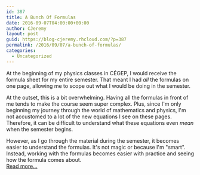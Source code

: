 ```yaml
---
id: 387
title: A Bunch Of Formulas
date: 2016-09-07T04:00:00+00:00
author: CJeremy
layout: post
guid: https://blog-cjeremy.rhcloud.com/?p=387
permalink: /2016/09/07/a-bunch-of-formulas/
categories:
  - Uncategorized
---
```

At the beginning of my physics classes in CÉGEP, I would receive the formula sheet for my entire semester. That meant I had _all_ the formulas on one page, allowing me to scope out what I would be doing in the semester.

At the outset, this is a bit overwhelming. Having all the formulas in front of me tends to make the course seem super complex. Plus, since I'm only beginning my journey through the world of mathematics and physics, I'm not accustomed to a lot of the new equations I see on these pages. Therefore, it can be difficult to understand what these equations even _mean_ when the semester begins.

However, as I go through the material during the semester, it becomes easier to understand the formulas. It's not magic or because I'm "smart". Instead, working with the formulas becomes easier with practice and seeing how the formula comes about. <span class="post-teaser-more">&nbsp;<br /><a href="http://blog-cjeremy.rhcloud.com/2016/09/07/a-bunch-of-formulas/" title="Permanent Link: A Bunch Of Formulas" rel="bookmark">Read more...</br></span></p>